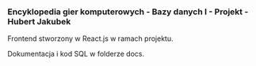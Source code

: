 ### Encyklopedia gier komputerowych - Bazy danych I - Projekt - Hubert Jakubek

Frontend stworzony w React.js w ramach projektu.

Dokumentacja i kod SQL w folderze docs.